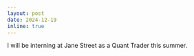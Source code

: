 ```yaml
---
layout: post
date: 2024-12-19
inline: true
---
```


I will be interning at Jane Street as a Quant Trader this summer.